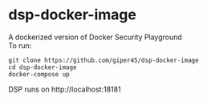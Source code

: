 # dsp-docker-image
A dockerized version of Docker Security Playground   
To run:   
```    
git clone https://github.com/giper45/dsp-docker-image  
cd dsp-docker-image  
docker-compose up
```   
DSP runs on http://localhost:18181
